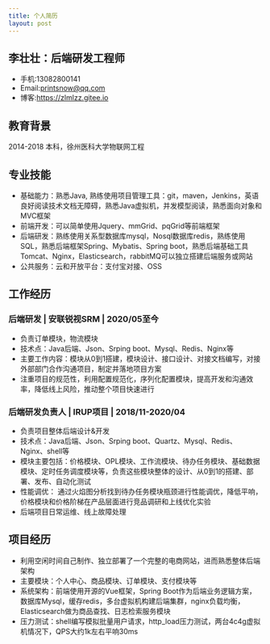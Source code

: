 ```yaml
---
title: 个人简历
layout: post
---   
```


## 李壮壮：后端研发工程师
* 手机:13082800141
* Email:printsnow@qq.com
* 博客:https://zlmlzz.gitee.io

## 教育背景
2014-2018  本科，徐州医科大学物联网工程

## 专业技能
* 基础能力：熟悉Java, 熟练使用项目管理工具：git，maven，Jenkins，英语良好阅读技术文档无障碍，熟悉Java虚拟机，并发模型阅读，熟悉面向对象和MVC框架
* 前端开发：可以简单使用Jquery、mmGrid、pqGrid等前端框架
* 后端研发：熟练使用关系型数据库mysql，Nosql数据库redis，熟练使用SQL，熟悉后端框架Spring、Mybatis、Spring boot，熟悉后端基础工具Tomcat、Nginx，Elasticsearch，rabbitMQ可以独立搭建后端服务或网站
* 公共服务：云和开放平台：支付宝对接、OSS

## 工作经历
### 后端研发 | 安联锐视SRM | 2020/05至今
* 负责订单模块，物流模块
* 技术点：Java后端、Json、Srping boot、Mysql、Redis、Nginx等 
* 主要工作内容：模块从0到1搭建，模块设计、接口设计、对接文档编写，对接外部部门合作沟通项目，制定并落地项目方案
* 注重项目的规范性，利用配置规范化，序列化配置模块，提高开发和沟通效率，降低线上风险，推动整个项目快速进行

### 后端研发负责人 | IRUP项目 | 2018/11-2020/04
* 负责项目整体后端设计&开发
* 技术点：Java后端、Json、Srping boot、Quartz、Mysql、Redis、Nginx、shell等
* 模块主要包括：价格模块、OPL模块、工作流模块、待办任务模块、基础数据模块、定时任务调度模块等，负责这些模块整体的设计、从0到1的搭建、部署、发布、自动化测试
* 性能调优： 通过火焰图分析找到待办任务模块瓶颈进行性能调优，降低平响，价格模块和价格阶梯在产品层面进行竞品调研和上线优化实验
* 后端项目日常运维、线上故障处理

## 项目经历
* 利用空闲时间自己制作、独立部署了一个完整的电商网站，进而熟悉整体后端架构
* 主要模块：个人中心、商品模块、订单模块、支付模块等
* 系统架构：前端使用开源的Vue框架，Spring Boot作为后端业务逻辑方案，数据库Mysql，缓存redis，多台虚拟机构建后端集群，nginx负载均衡，Elasticsearch做为商品查找、日志检索服务模块
* 压力测试：shell编写模拟批量用户请求，http_load压力测试，两台4c4g虚拟机情况下，QPS大约1k左右平响30ms
